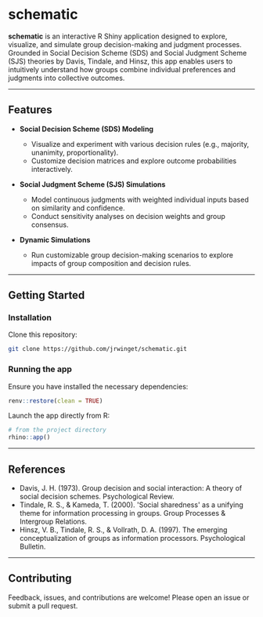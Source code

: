 # schematic

**schematic** is an interactive R Shiny application designed to explore, visualize, and simulate group decision-making and judgment processes. Grounded in Social Decision Scheme (SDS) and Social Judgment Scheme (SJS) theories by Davis, Tindale, and Hinsz, this app enables users to intuitively understand how groups combine individual preferences and judgments into collective outcomes.

---

## Features

- **Social Decision Scheme (SDS) Modeling**
  - Visualize and experiment with various decision rules (e.g., majority, unanimity, proportionality).
  - Customize decision matrices and explore outcome probabilities interactively.

- **Social Judgment Scheme (SJS) Simulations**
  - Model continuous judgments with weighted individual inputs based on similarity and confidence.
  - Conduct sensitivity analyses on decision weights and group consensus.

- **Dynamic Simulations**
  - Run customizable group decision-making scenarios to explore impacts of group composition and decision rules.

---

## Getting Started

### Installation

Clone this repository:

```bash
git clone https://github.com/jrwinget/schematic.git
```

### Running the app
Ensure you have installed the necessary dependencies:

```r
renv::restore(clean = TRUE)
```

Launch the app directly from R:

```r
# from the project directory
rhino::app()
```

---

## References

- Davis, J. H. (1973). Group decision and social interaction: A theory of social decision schemes. Psychological Review. 
- Tindale, R. S., & Kameda, T. (2000). 'Social sharedness' as a unifying theme for information processing in groups. Group Processes & Intergroup Relations. 
- Hinsz, V. B., Tindale, R. S., & Vollrath, D. A. (1997). The emerging conceptualization of groups as information processors. Psychological Bulletin. 

---

## Contributing

Feedback, issues, and contributions are welcome! Please open an issue or submit a pull request.

